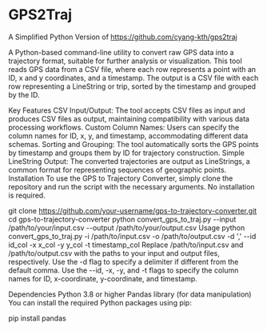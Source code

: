 # GPS2Traj
A Simplified Python Version of https://github.com/cyang-kth/gps2traj

A Python-based command-line utility to convert raw GPS data into a trajectory format, suitable for further analysis or visualization. This tool reads GPS data from a CSV file, where each row represents a point with an ID, x and y coordinates, and a timestamp. The output is a CSV file with each row representing a LineString or trip, sorted by the timestamp and grouped by the ID.

Key Features
CSV Input/Output: The tool accepts CSV files as input and produces CSV files as output, maintaining compatibility with various data processing workflows.
Custom Column Names: Users can specify the column names for ID, x, y, and timestamp, accommodating different data schemas.
Sorting and Grouping: The tool automatically sorts the GPS points by timestamp and groups them by ID for trajectory construction.
Simple LineString Output: The converted trajectories are output as LineStrings, a common format for representing sequences of geographic points.
Installation
To use the GPS to Trajectory Converter, simply clone the repository and run the script with the necessary arguments. No installation is required.

git clone https://github.com/your-username/gps-to-trajectory-converter.git
cd gps-to-trajectory-converter
python convert_gps_to_traj.py --input /path/to/your/input.csv --output /path/to/your/output.csv
Usage
python convert_gps_to_traj.py -i /path/to/input.csv -o /path/to/output.csv -d ',' --id id_col -x x_col -y y_col -t timestamp_col
Replace /path/to/input.csv and /path/to/output.csv with the paths to your input and output files, respectively. Use the -d flag to specify a delimiter if different from the default comma. Use the --id, -x, -y, and -t flags to specify the column names for ID, x-coordinate, y-coordinate, and timestamp.

Dependencies
Python 3.8 or higher
Pandas library (for data manipulation)
You can install the required Python packages using pip:

pip install pandas

